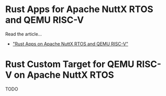 # Rust Apps for Apache NuttX RTOS and QEMU RISC-V

Read the article...

- ["Rust Apps on Apache NuttX RTOS and QEMU RISC-V"](https://lupyuen.github.io/articles/rust3)

# Rust Custom Target for QEMU RISC-V on Apache NuttX RTOS

TODO
